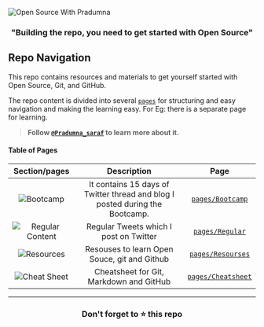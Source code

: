 ![Open Source With Pradumna](https://user-images.githubusercontent.com/51878265/160343560-2ae1addf-c4d0-444b-ab0d-b3d033265055.png)

<h3 align="center"><b>"Building the repo, you need to get started with Open Source"</b></h3>

## Repo Navigation
This repo contains resources and materials to get yourself started with Open Source, Git, and GitHub.

The repo content is divided into several [`pages`](/pages) for structuring and easy navigation and making the learning easy. For Eg: there is a separate page for learning. 

> **Follow [`@Pradumna_saraf`](https://twitter.com/pradumna_saraf) to learn more about it.**

#### Table of Pages
|                                                 Section/pages                                                     | Description   |  Page           |
|:-----------------------------------------------------------------------------------------------------------------:|:-------------:|:---------------------------:|
|![Bootcamp](https://user-images.githubusercontent.com/51878265/167285611-0a98a158-f65d-4032-89b9-04fe1cb102dc.png)| It contains 15 days of Twitter thread and blog I posted during the Bootcamp. |[`pages/Bootcamp`](/pages/Bootcamp.md)|
|![Regular Content](https://user-images.githubusercontent.com/51878265/167285604-e16addac-a9be-4a1d-8470-17203405684a.png)| Regular Tweets which I post on Twitter   |[`pages/Regular`](/pages/Regular.md) |                          
|![Resources](https://user-images.githubusercontent.com/51878265/167285609-444adcce-d15b-49f4-89b4-2e1fca72cdf4.png)| Resouses to learn Open Souce, git and Github   |[`pages/Resourses`](/pages/Resources.md) |                          
|![Cheat Sheet](https://user-images.githubusercontent.com/51878265/167285608-58c581f4-bd98-41e0-b7e4-0ea6e2189432.png)| Cheatsheet for Git, Markdown and GitHub |[`pages/Cheatsheet`](/pages/Cheatsheet.md) |                         

---

<h3 align = "center">Don't forget to ⭐ this repo<h3>
